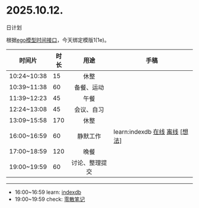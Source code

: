 # 2025.10.12.
日计划

根据[ego模型时间接口](https://gitee.com/hyg/blog/blob/master/timeflow.md)，今天绑定模版1(1e)。

| 时间片 | 时长 | 用途 | 手稿 |
| --- | --- | :---: | --- |
| 10:24~10:38 | 15 | 休整 |  |
| 10:39~11:38 | 60 | 备餐、运动 |  |
| 11:39~12:23 | 45 | 午餐 |  |
| 12:24~13:08 | 45 | 会议、自习 |  |
| 13:09~15:58 | 170 | 休整 |  |
| 16:00~16:59 | 60 | 静默工作 | learn:indexdb [在线](http://simp.ly/p/4QDThK) [离线](../../draft/2025/20251012160000.md) <a href="mailto:huangyg@mars22.com?subject=关于2025.10.12.[learn:indexdb]任务&body=日期: 20251012%0D%0A序号: 5%0D%0A手稿:../../draft/2025/20251012160000.md%0D%0A---请勿修改邮件主题及以上内容 从下一行开始写您的想法---%0D%0A">[想法]</a> |
| 17:00~18:59 | 120 | 晚餐 |  |
| 19:00~19:59 | 60 | 讨论、整理提交 |  |

---

- 16:00~16:59	learn: [indexdb](../../draft/2025/20251012.01.md)
- 19:00~19:59	check: [零散笔记](../../draft/2025/20251012.02.md)
